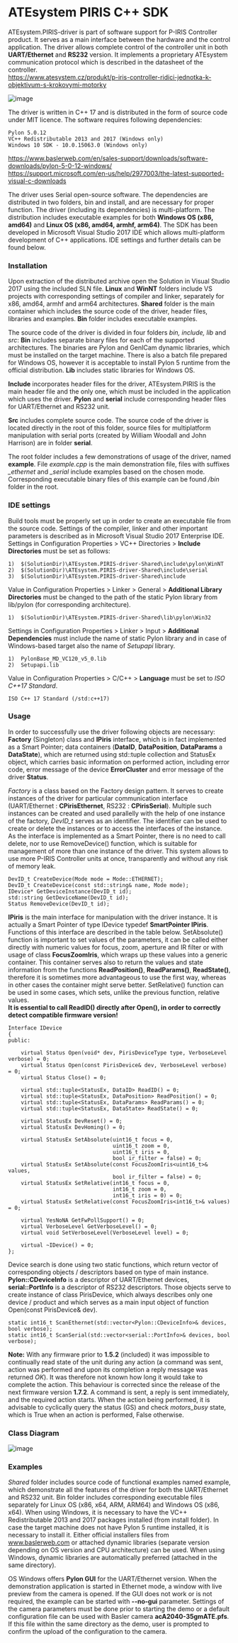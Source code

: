 # ATEsystem PIRIS C++ SDK
ATEsystem.PIRIS-driver is part of software support for P-IRIS Controller product. It serves as a main interface between the hardware and the control application. The driver allows complete control of the controller unit in both **UART/Ethernet** and **RS232** version. It implements a proprietary ATEsystem communication protocol which is described in the datasheet of the controller.  
https://www.atesystem.cz/produkt/p-iris-controller-ridici-jednotka-k-objektivum-s-krokovymi-motorky

![image](PIRIS.png)

The driver is written in C++ 17 and is distributed in the form of source code under MIT licence. The software requires following dependencies: 
```
Pylon 5.0.12
VC++ Redistributable 2013 and 2017 (Windows only) 
Windows 10 SDK - 10.0.15063.0 (Windows only) 
```
https://www.baslerweb.com/en/sales-support/downloads/software-downloads/pylon-5-0-12-windows/  
https://support.microsoft.com/en-us/help/2977003/the-latest-supported-visual-c-downloads

The driver uses Serial open-source software. The dependencies are distributed in two folders, bin and install, and are necessary for proper function. The driver (including its dependencies) is multi-platform. The distribution includes executable examples for both **Windows OS (x86, amd64)** and **Linux OS (x86, amd64, armhf, arm64)**.  The SDK has been developed in Microsoft Visual Studio 2017 IDE which allows multi-platform development of C++ applications. IDE settings and further details can be found below.
### Installation
Upon extraction of the distributed archive open the Solution in Visual Studio 2017 using the included SLN file. **Linux** and **WinNT** folders include VS projects with corresponding settings of compiler and linker, separately for x86, amd64, armhf and arm64 architectures. **Shared** folder is the main container which includes the source code of the driver, header files, libraries and examples. **Bin** folder includes executable examples.

The source code of the driver is divided in four folders *bin, include, lib* and *src*:
**Bin** includes separate binary files for each of the supported architectures. The binaries are Pylon and GenICam dynamic libraries, which must be installed on the target machine. There is also a batch file prepared for Windows OS, however it is acceptable to install Pylon 5 runtime from the official distribution. **Lib** includes static libraries for Windows OS.

**Include** incorporates header files for the driver, ATEsystem.PIRIS is the main header file and the only one, which must be included in the application which uses the driver. **Pylon** and **serial** include corresponding header files for UART/Ethernet and RS232 unit.

**Src** includes complete source code. The source code of the driver is located directly in the root of this folder, source files for multiplatform manipulation with serial ports (created by William Woodall and John Harrison) are in folder **serial**.

The root folder includes a few demonstrations of usage of the driver, named **example**. File *example.cpp* is the main demonstration file, files with suffixes *_ethernet* and *_serial* include examples based on the chosen mode. Corresponding executable binary files of this example can be found */bin* folder in the root.
### IDE settings
Build tools must be properly set up in order to create an executable file from the source code. Settings of the compiler, linker and other important parameters is described as in Microsoft Visual Studio 2017 Enterprise IDE.
Settings in Configuration Properties > VC++ Directories > **Include Directories** must be set as follows:
```
1)	$(SolutionDir)\ATEsystem.PIRIS-driver-Shared\include\pylon\WinNT
2)	$(SolutionDir)\ATEsystem.PIRIS-driver-Shared\include\serial
3)	$(SolutionDir)\ATEsystem.PIRIS-driver-Shared\include
```
Value in Configuration Properties > Linker > General > **Additional Library Directories** must be changed to the path of the static Pylon library from lib/pylon (for corresponding architecture).
```
1)	$(SolutionDir)\ATEsystem.PIRIS-driver-Shared\lib\pylon\Win32
```
Settings in Configuration Properties > Linker > Input > **Additional Dependencies** must include the name of static Pylon library and in case of Windows-based target also the name of *Setupapi* library.
```
1)	PylonBase_MD_VC120_v5_0.lib
2)	Setupapi.lib
```
Value in Configuration Properties > C/C++ > **Language** must be set to *ISO C++17 Standard*.
```
ISO C++ 17 Standard (/std:c++17)
```
### Usage
In order to successfully use the driver following objects are necessary: **Factory** (Singleton) class and **IPiris** interface, which is in fact implemented as a Smart Pointer; data containers (**DataID**, **DataPosition**, **DataParams** a **DataState**), which are returned using std::tuple collection and StatusEx object, which carries basic information on performed action, including error code, error message of the device **ErrorCluster** and error message of the driver **Status**.

*Factory* is a class based on the Factory design pattern. It serves to create instances of the driver for particular communication interface (UART/Ethernet : **CPirisEthernet**, RS232 : **CPirisSerial**). Multiple such instances can be created and used parallelly with the help of one instance of the factory, *DevID_t* serves as an identifier. The identifier can be used to create or delete the instances or to access the interfaces of the instance. As the interface is implemented as a Smart Pointer, there is no need to call delete, nor to use RemoveDevice() function, which is suitable for management of more than one instance of the driver. This system allows to use more P-IRIS Controller units at once, transparently and without any risk of memory leak.
```
DevID_t CreateDevice(Mode mode = Mode::ETHERNET);
DevID_t CreateDevice(const std::string& name, Mode mode);
IDevice* GetDeviceInstance(DevID_t id);
std::string GetDeviceName(DevID_t id);
Status RemoveDevice(DevID_t id);
```
**IPiris** is the main interface for manipulation with the driver instance. It is actually a Smart Pointer of type IDevice typedef **SmartPointer<IDevice> IPiris**. Functions of this interface are described in the table below. SetAbsolute() function is important to set values of the parameters, it can be called either directly with numeric values for focus, zoom, aperture and IR filter or with usage of class **FocusZoomIris<T>**, which wraps up these values into a generic container. This container serves also to return the values and state information from the functions **ReadPosition()**, **ReadParams()**, **ReadState()**, therefore it is sometimes more advantageous to use the first way, whereas in other cases the container might serve better. SetRelative() function can be used in some cases, which sets, unlike the previous function, relative values.  
**It is essential to call ReadID() directly after Open(), in order to correctly detect compatible firmware version!**
```
Interface IDevice
{
public:

    virtual Status Open(void* dev, PirisDeviceType type, VerboseLevel verbose) = 0;
    virtual Status Open(const PirisDevice& dev, VerboseLevel verbose) = 0;
    virtual Status Close() = 0;

    virtual std::tuple<StatusEx, DataID> ReadID() = 0;
    virtual std::tuple<StatusEx, DataPosition> ReadPosition() = 0;
    virtual std::tuple<StatusEx, DataParams> ReadParams() = 0;
    virtual std::tuple<StatusEx, DataState> ReadState() = 0;

    virtual StatusEx DevReset() = 0;
    virtual StatusEx DevHoming() = 0;

    virtual StatusEx SetAbsolute(uint16_t focus = 0, 
                                 uint16_t zoom = 0, 
                                 uint16_t iris = 0, 
                                 bool ir_filter = false) = 0;
    virtual StatusEx SetAbsolute(const FocusZoomIris<uint16_t>& values, 
                                 bool ir_filter = false) = 0;
    virtual StatusEx SetRelative(int16_t focus = 0, 
                                 int16_t zoom = 0, 
                                 int16_t iris = 0) = 0;
    virtual StatusEx SetRelative(const FocusZoomIris<int16_t>& values) = 0;

    virtual YesNoNA GetFwPollSupport() = 0;
    virtual VerboseLevel GetVerboseLevel() = 0;
    virtual void SetVerboseLevel(VerboseLevel level) = 0;

    virtual ~IDevice() = 0;
};
```
Device search is done using two static functions, which return vector of corresponding objects / descriptors based on type of main instance. **Pylon::CDeviceInfo** is a descriptor of UART/Ethernet devices, **serial::PortInfo** is a descriptor of RS232 descriptors. Those objects serve to create instance of class PirisDevice, which always describes only one device / product and which serves as a main input object of function Open(const PirisDevice& dev).
```
static int16_t ScanEthernet(std::vector<Pylon::CDeviceInfo>& devices, bool verbose);
static int16_t ScanSerial(std::vector<serial::PortInfo>& devices, bool verbose);
```
**Note:** With any firmware prior to **1.5.2** (included) it was impossible to continually read state of the unit during any action (a command was sent, action was performed and upon its completion a reply message was returned *OK<CR><LF>*). It was therefore not known how long it would take to complete the action. This behaviour is corrected since the release of the next firmware version **1.7.2**. A command is sent, a reply is sent immediately, and the required action starts. When the action being performed, it is advisable to cyclically query the status (GS) and check *motors_busy* state, which is True when an action is performed, False otherwise.
### Class Diagram

![image](ClassDiagram.png)

### Examples
*Shared* folder includes source code of functional examples named example, which demonstrate all the features of the driver for both the UART/Ethernet and RS232 unit. Bin folder includes corresponding executable files separately for Linux OS (x86, x64, ARM, ARM64) and Windows OS (x86, x64). When using Windows, it is necessary to have the VC++ Redistributable 2013 and 2017 packages installed (from install folder). In case the target machine does not have Pylon 5 runtime installed, it is necessary to install it. Either official installers files from www.baslerweb.com or attached dynamic libraries (separate version depending on OS version and CPU architecture) can be used. When using Windows, dynamic libraries are automatically preferred (attached in the same directory). 

OS Windows offers **Pylon GUI** for the UART/Ethernet version. When the demonstration application is started in Ethernet mode, a window with live preview from the camera is opened. If the GUI does not work or is not required, the example can be started with **--no-gui** parameter. Settings of the camera parameters must be done prior to starting the demo or a default configuration file can be used with Basler camera **acA2040-35gmATE.pfs**. If this file within the same directory as the demo, user is prompted to confirm the upload of the configuration to the camera.


